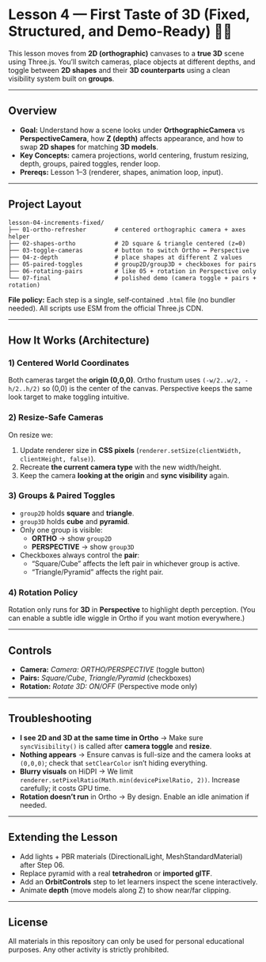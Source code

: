 # Lesson 4 — First Taste of 3D (Fixed, Structured, and Demo-Ready) 🎲📐

This lesson moves from **2D (orthographic)** canvases to a **true 3D** scene using Three.js. You’ll switch cameras, place objects at different depths, and toggle between **2D shapes** and their **3D counterparts** using a clean visibility system built on **groups**.

---

## Overview
- **Goal:** Understand how a scene looks under **OrthographicCamera** vs **PerspectiveCamera**, how **Z (depth)** affects appearance, and how to swap **2D shapes** for matching **3D models**.
- **Key Concepts:** camera projections, world centering, frustum resizing, depth, groups, paired toggles, render loop.
- **Prereqs:** Lesson 1–3 (renderer, shapes, animation loop, input).

---

## Project Layout
```
lesson-04-increments-fixed/
├── 01-ortho-refresher        # centered orthographic camera + axes helper
├── 02-shapes-ortho           # 2D square & triangle centered (z=0)
├── 03-toggle-cameras         # button to switch Ortho ↔ Perspective
├── 04-z-depth                # place shapes at different Z values
├── 05-paired-toggles         # group2D/group3D + checkboxes for pairs
├── 06-rotating-pairs         # like 05 + rotation in Perspective only
└── 07-final                  # polished demo (camera toggle + pairs + rotation)
```

**File policy:** Each step is a single, self‑contained `.html` file (no bundler needed). All scripts use ESM from the official Three.js CDN.

---

## How It Works (Architecture)
### 1) Centered World Coordinates
Both cameras target the **origin (0,0,0)**. Ortho frustum uses `(-w/2..w/2, -h/2..h/2)` so (0,0) is the center of the canvas. Perspective keeps the same look target to make toggling intuitive.

### 2) Resize-Safe Cameras
On resize we:
1. Update renderer size in **CSS pixels** (`renderer.setSize(clientWidth, clientHeight, false)`).
2. Recreate **the current camera type** with the new width/height.
3. Keep the camera **looking at the origin** and **sync visibility** again.

### 3) Groups & Paired Toggles
- `group2D` holds **square** and **triangle**.
- `group3D` holds **cube** and **pyramid**.
- Only one group is visible:
  - **ORTHO** → show `group2D`
  - **PERSPECTIVE** → show `group3D`
- Checkboxes always control the **pair**:
  - “Square/Cube” affects the left pair in whichever group is active.
  - “Triangle/Pyramid” affects the right pair.

### 4) Rotation Policy
Rotation only runs for **3D** in **Perspective** to highlight depth perception. (You can enable a subtle idle wiggle in Ortho if you want motion everywhere.)

---

## Controls
- **Camera:** *Camera: ORTHO/PERSPECTIVE* (toggle button)
- **Pairs:** *Square/Cube*, *Triangle/Pyramid* (checkboxes)
- **Rotation:** *Rotate 3D: ON/OFF* (Perspective mode only)

---

## Troubleshooting
- **I see 2D and 3D at the same time in Ortho** → Make sure `syncVisibility()` is called after **camera toggle** and **resize**.
- **Nothing appears** → Ensure canvas is full-size and the camera looks at `(0,0,0)`; check that `setClearColor` isn’t hiding everything.
- **Blurry visuals** on HiDPI → We limit `renderer.setPixelRatio(Math.min(devicePixelRatio, 2))`. Increase carefully; it costs GPU time.
- **Rotation doesn’t run** in Ortho → By design. Enable an idle animation if needed.

---

## Extending the Lesson
- Add lights + PBR materials (DirectionalLight, MeshStandardMaterial) after Step 06.
- Replace pyramid with a real **tetrahedron** or **imported glTF**.
- Add an **OrbitControls** step to let learners inspect the scene interactively.
- Animate **depth** (move models along Z) to show near/far clipping. 

---

## License
All materials in this repository can only be used for personal educational purposes. Any other activity is strictly prohibited.